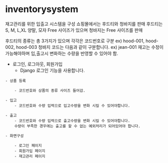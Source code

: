 # inventorysystem

재고관리를 위한 입출고 시스템을 구성
쇼핑몰에서는 후드티와 청바지를 판매
후드티는 S, M, L,XL  양말, 모자 Free 사이즈가 있으며 청바지는 Free 사이즈를 판매

후드티의 종류는 총 3가지가 있으며 각각은 코드번호로 구분
ex) hood-001, hood-002, hood-003 
청바지 코드는 다음과 같이 구분합니다. ex) jean-001 
재고는 수정이 가능해야하며 입,출고시 변화하는 수량을 반영할 수 있어야 함. 


- 로그인, 로그아웃, 회원가입
    - Django 로그인 기능을 사용합니다.
```
- 상품 등록
	
    - 코드번호와 상품의 종류 사이즈 들어감.

- 입고
    - 코드번호와 수량 입력으로 입고수량을 변화 시킬 수 있어야합니다.

- 출고
    - 코드번호와 수량 입력으로 출고수량을 변화 시킬 수 있어야합니다. 
    수량이 부족한 경우에는 출고를 할 수 없는 예외처리가 되어있어야 합니다.
    
- 화면구성
	
    - 로그인 페이지
    - 회원가입 페이지 
    - 재고관리 페이지
    

